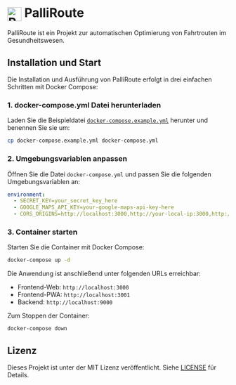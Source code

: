 # <img src="public/favicon.ico" alt="PalliRoute Logo" width="32" height="32" style="vertical-align: middle;"> PalliRoute

PalliRoute ist ein Projekt zur automatischen Optimierung von Fahrtrouten im Gesundheitswesen.

## Installation und Start

Die Installation und Ausführung von PalliRoute erfolgt in drei einfachen Schritten mit Docker Compose:

### 1. docker-compose.yml Datei herunterladen

Laden Sie die Beispieldatei [`docker-compose.example.yml`](docker-compose.example.yml) herunter und benennen Sie sie um:

```bash
cp docker-compose.example.yml docker-compose.yml
```

### 2. Umgebungsvariablen anpassen

Öffnen Sie die Datei `docker-compose.yml` und passen Sie die folgenden Umgebungsvariablen an:

```yaml
environment:
  - SECRET_KEY=your_secret_key_here
  - GOOGLE_MAPS_API_KEY=your-google-maps-api-key-here
  - CORS_ORIGINS=http://localhost:3000,http://your-local-ip:3000,http://localhost:3001,http://your-local-ip:3001
```

### 3. Container starten

Starten Sie die Container mit Docker Compose:

```bash
docker-compose up -d
```

Die Anwendung ist anschließend unter folgenden URLs erreichbar:
- Frontend-Web: `http://localhost:3000`
- Frontend-PWA: `http://localhost:3001`
- Backend: `http://localhost:9000`

Zum Stoppen der Container:
```bash
docker-compose down
```

## Lizenz

Dieses Projekt ist unter der MIT Lizenz veröffentlicht. Siehe [LICENSE](LICENSE) für Details.